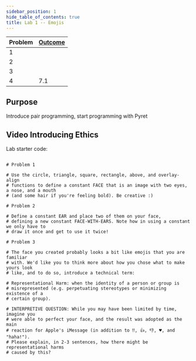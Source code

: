 ```yaml
---
sidebar_position: 1
hide_table_of_contents: true
title: Lab 1 -- Emojis
---
```



Problem | [Outcome](/outcomes/)
--      | --
1       | 
2       | 
3       |
4       | 7.1


## Purpose

Introduce pair programming, start programming with Pyret

## Video Introducing Ethics



Lab starter code:

```arr

# Problem 1

# Use the circle, triangle, square, rectangle, above, and overlay-align
# functions to define a constant FACE that is an image with two eyes, a nose, and a mouth
# (and some hair if you're feeling bold). Be creative :)

# Problem 2

# Define a constant EAR and place two of them on your face,
# defining a new constant FACE-WITH-EARS. Note how in using a constant we only have to
# draw it once and get to use it twice!

# Problem 3

# The face you created probably looks a bit like emojis that you are familiar
# with. We'd like you to think more about how you chose what to make yours look
# like, and to do so, introduce a technical term:

# Representational Harm: when the identity of a person or group is
# misrepresented (e.g. perpetuating stereotypes or minimizing existence of a
# certain group).

# INTERPRETIVE QUESTION: While you may have been limited by time, imagine you
# were able to perfect your face, and the result was adopted as the main
# reaction for Apple's iMessage (in addition to ‼, 👍, 👎, ♥, and "haha!").
# Please explain, in 2-3 sentences, how there might be representational harms
# caused by this?
```

